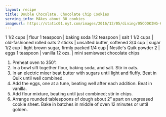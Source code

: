 ```yaml
---
layout: recipe
title: Double Chocolate, Chocolate Chip Cookies
serving_info: MAkes about 30 cookies
imageurl: https://static01.nyt.com/images/2016/12/05/dining/05COOKING-CHOCOLATECHIPCOOKIES1/05COOKING-CHOCOLATECHIPCOOKIES1-articleLarge.jpg 
---
```

<!-- Ingredients -->

1 1/2 cups | flour
1 teaspoon | baking soda
1/2 teaspoon | salt
1 1/2 cups | old-fashioned rolled oats
2 sticks | unsalted butter, softened
3/4 cup | sugar
1/2 cup | light brown sugar, firmly packed
1/4 cup | Nestle's Quik powder
2 | eggs
1 teaspoon | vanilla
12 ozs. | mini semisweet chocolate chips

<!-- split -->
<!-- Steps -->
1. Preheat oven to 350°.
2. In a bowl sift together flour, baking soda, and salt. Stir in oats.
3. In an electric mixer beat butter with sugars until light and fluffy. Beat in Quik until well combined.
4. Add the eggs, one at a tune, beating well after each addition. Beat in vanilla.
5. Add flour mixture, beating until just combined; stir in chips.
6. Arrange rounded tablespoons of dough about 2” apart on ungreased cookie sheet. Bake in batches in middle of oven 12 minutes or until golden. 
